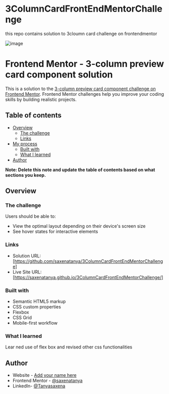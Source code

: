 # 3ColumnCardFrontEndMentorChallenge
this repo contains solution to 3cloumn card challenge on frontendmentor

![image](https://user-images.githubusercontent.com/82470912/122642922-dfbbb200-d0da-11eb-8ba5-b4a05c157df4.png)


# Frontend Mentor - 3-column preview card component solution

This is a solution to the [3-column preview card component challenge on Frontend Mentor](https://www.frontendmentor.io/challenges/3column-preview-card-component-pH92eAR2-). Frontend Mentor challenges help you improve your coding skills by building realistic projects. 

## Table of contents

- [Overview](#overview)
  - [The challenge](#the-challenge)
  - [Links](#links)
- [My process](#my-process)
  - [Built with](#built-with)
  - [What I learned](#what-i-learned)
- [Author](#author)


**Note: Delete this note and update the table of contents based on what sections you keep.**

## Overview

### The challenge

Users should be able to:

- View the optimal layout depending on their device's screen size
- See hover states for interactive elements

### Links

- Solution URL: [https://github.com/saxenatanya/3ColumnCardFrontEndMentorChallenge]
- Live Site URL: [https://saxenatanya.github.io/3ColumnCardFrontEndMentorChallenge/]


### Built with

- Semantic HTML5 markup
- CSS custom properties
- Flexbox
- CSS Grid
- Mobile-first workflow

### What I learned
Lear ned use of flex box and revised other css functionalities

## Author

- Website - [Add your name here](https://www.your-site.com)
- Frontend Mentor - [@saxenatanya](https://www.frontendmentor.io/profile/saxenatanyahttps://www.frontendmentor.io/profile/saxenatanya)
- LinkedIn- [@Tanyasaxena](https://www.linkedin.com/in/tanya-saxena-1759311b8/)

